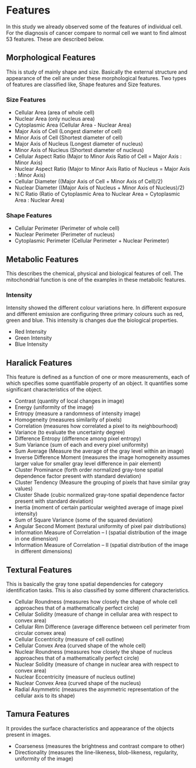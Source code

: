 # Features 
In this study we already observed some of the features of individual cell. For the diagnosis of cancer compare to normal cell we want to find almost 53 features. These are described below.
## Morphological Features 
This is study of mainly shape and size. Basically the external structure and appearance of the cell are under these morphological features. Two types of features are classified like, Shape features and Size features. 
### Size Features

- Cellular Area (area of whole cell)
- Nuclear Area (only nucleus area)
- Cytoplasmic Area (Cellular Area -  Nuclear Area)
- Major Axis of Cell (Longest diameter of cell)
- Minor Axis of Cell (Shortest diameter of cell)
- Major Axis of Nucleus (Longest diameter of nucleus)
- Minor Axis of Nucleus (Shortest diameter of nucleus)
- Cellular Aspect Ratio (Major to Minor Axis Ratio of Cell = Major Axis : Minor Axis)
- Nuclear Aspect Ratio (Major to Minor Axis Ratio of Nucleus = Major Axis : Minor Axis)
- Cellular Diameter ((Major Axis of Cell + Minor Axis of Cell)/2)
- Nuclear Diameter ((Major Axis of Nucleus + Minor Axis of Nucleus)/2)
- N:C Ratio (Ratio of Cytoplasmic Area to Nuclear Area = Cytoplasmic Area : Nuclear Area)

### Shape Features 

- Cellular Perimeter (Perimeter of whole cell)
- Nuclear Perimeter (Perimeter of nucleus)
- Cytoplasmic Perimeter (Cellular Perimeter + Nuclear Perimeter)

## Metabolic Features 
This describes the chemical, physical and biological features of cell. The mitochondrial function is one of the examples in these metabolic features.

### Intensity 
Intensity showed the different colour variations here. In different exposure and different emission are configuring three primary colours such as red, green and blue. This intensity is changes due the biological properties. 
- Red Intensity 
- Green Intensity 
- Blue Intensity  

## Haralick Features 
This feature is defined as a function of one or more measurements, each of which specifies some quantifiable property of an object. It quantifies some significant characteristics of the object. 
- Contrast (quantity of local changes in image)
- Energy (uniformity of the image)
- Entropy (measure a randomness of intensity image)
- Homogeneity (measures similarity of pixels)
- Correlation (measures how correlated a pixel to its neighbourhood)
- Variance (to evaluate the uncertainty degree)
- Difference Entropy (difference among pixel entropy)
- Sum Variance (sum of each and every pixel uniformity)
- Sum Average (Measure the average of the gray level within an image)
- Inverse Difference Moment (measures the image homogeneity assumes larger value for smaller gray level difference in pair element)
- Cluster Prominance (forth order normalized gray-tone spatial dependence factor present with standard deviation)
- Cluster Tendency (Measure the grouping of pixels that have similar gray values)
- Cluster Shade (cubic normalized gray-tone spatial dependence factor present with standard deviation)
- Inertia (moment of certain particular weighted average of image pixel intensity)
- Sum of Square Variance (some of the squared deviation)
- Angular Second Moment (textural uniformity of pixel pair distributions)
- Information Measure of Correlation – I (spatial distribution of the image in one dimension)
- Information Measure of Correlation – II (spatial distribution of the image in different dimensions)

## Textural Features 
This is basically the gray tone spatial dependencies for category identification tasks. This is also classified by some different characteristics. 
- Cellular Roundness (measures how closely the shape of whole cell approaches that of a mathematically perfect circle)
- Cellular Solidity (measure of change in cellular area with respect to convex area)
- Cellular Rim Difference (average difference between cell perimeter from circular convex area)
- Cellular Eccentricity (measure of cell outline)
- Cellular Convex Area (curved shape of the whole cell)
- Nuclear Roundness (measures how closely the shape of nucleus approaches that of a mathematically perfect circle)
- Nuclear Solidity (measure of change in nuclear area with respect to convex area)
- Nuclear Eccentricity (measure of nucleus outline)
- Nuclear Convex Area (curved shape of the nucleus)
- Radial Asymmetric (measures the asymmetric representation of the cellular axis to its shape)

## Tamura Features 
It provides the surface characteristics and appearance of the objects present in images. 
- Coarseness (measures the brightness and contrast compare to other)
- Directionality (measures the line-likeness, blob-likeness, regularity, uniformity of the image)






